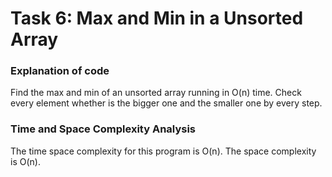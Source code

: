 # Task 6: Max and Min in a Unsorted Array

### Explanation of code
Find the max and min of an unsorted array running in O(n) time. Check every element whether is the bigger one and the smaller one by every step.

### Time and Space Complexity Analysis
The time space complexity for this program is O(n). The space complexity is O(n).

